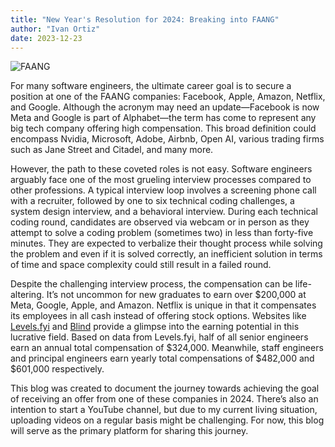 ```yaml
---
title: "New Year's Resolution for 2024: Breaking into FAANG"
author: "Ivan Ortiz"
date: 2023-12-23
---
```


![FAANG](https://external-content.duckduckgo.com/iu/?u=https%3A%2F%2Fwww.thestreet.com%2F.image%2Ft_share%2FMTgxNzI1NDIxMzEyNjgxNTc5%2Ffaanglogos_1200px.jpg&f=1&nofb=1&ipt=124a25bcc2a2521a1b908cd67825fcfe70e5f33fe40f5eadce6f72ab7c3a3f1f&ipo=images)

For many software engineers, the ultimate career goal is to secure a position at one of the FAANG companies: Facebook, Apple, Amazon, Netflix, and Google. Although the acronym may need an update—Facebook is now Meta and Google is part of Alphabet—the term has come to represent any big tech company offering high compensation. This broad definition could encompass Nvidia, Microsoft, Adobe, Airbnb, Open AI, various trading firms such as Jane Street and Citadel, and many more.

However, the path to these coveted roles is not easy. Software engineers arguably face one of the most grueling interview processes compared to other professions. A typical interview loop involves a screening phone call with a recruiter, followed by one to six technical coding challenges, a system design interview, and a behavioral interview. During each technical coding round, candidates are observed via webcam or in person as they attempt to solve a coding problem (sometimes two) in less than forty-five minutes. They are expected to verbalize their thought process while solving the problem and even if it is solved correctly, an inefficient solution in terms of time and space complexity could still result in a failed round.

Despite the challenging interview process, the compensation can be life-altering. It’s not uncommon for new graduates to earn over $200,000 at Meta, Google, Apple, and Amazon. Netflix is unique in that it compensates its employees in all cash instead of offering stock options. Websites like <a href="https://www.levels.fyi/?compare=Google,Northrop%20Grumman,Disney&track=Software%20Engineer" target="_blank" rel="noopener noreferrer">Levels.fyi</a> and <a href="https://www.teamblind.com/" target="_blank" rel="noopener noreferrer">Blind</a> provide a glimpse into the earning potential in this lucrative field. Based on data from Levels.fyi, half of all senior engineers earn an annual total compensation of $324,000. Meanwhile, staff engineers and principal engineers earn yearly total compensations of $482,000 and $601,000 respectively.

This blog was created to document the journey towards achieving the goal of receiving an offer from one of these companies in 2024. There’s also an intention to start a YouTube channel, but due to my current living situation, uploading videos on a regular basis might be challenging. For now, this blog will serve as the primary platform for sharing this journey.  